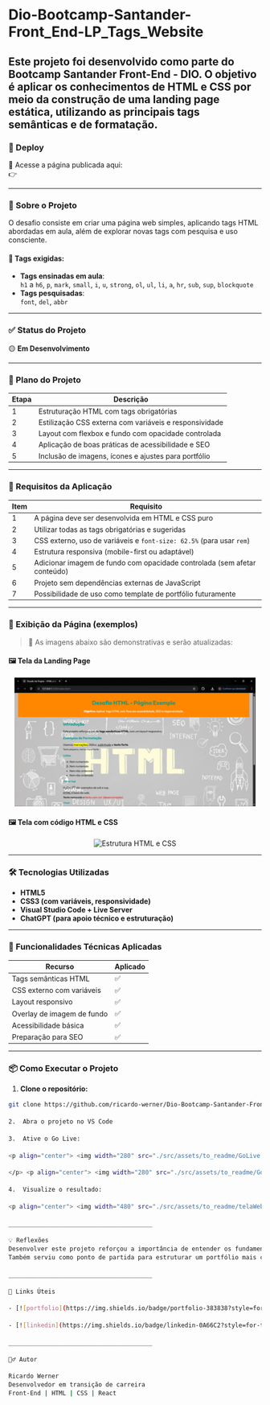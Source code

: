 # Dio-Bootcamp-Santander-Front_End-LP_Tags_Website
Este projeto foi desenvolvido como parte do **Bootcamp Santander Front-End - DIO**. O objetivo é aplicar os conhecimentos de HTML e CSS por meio da construção de uma **landing page estática**, utilizando as principais **tags semânticas e de formatação**.
---
### 🔗 Deploy

🔗 Acesse a página publicada aqui:  
👉 

---

### 📜 Sobre o Projeto
O desafio consiste em criar uma página web simples, aplicando tags HTML abordadas em aula, além de explorar novas tags com pesquisa e uso consciente.

#### 🧩 Tags exigidas:

- **Tags ensinadas em aula**:  
  `h1` a `h6`, `p`, `mark`, `small`, `i`, `u`, `strong`, `ol`, `ul`, `li`, `a`, `hr`, `sub`, `sup`, `blockquote`
- **Tags pesquisadas**:  
  `font`, `del`, `abbr`

---

### ✅ Status do Projeto

🟡 **Em Desenvolvimento**

---

### 🚀 Plano do Projeto

| Etapa | Descrição                                                                 |
|-------|---------------------------------------------------------------------------|
| 1     | Estruturação HTML com tags obrigatórias                                  |
| 2     | Estilização CSS externa com variáveis e responsividade                   |
| 3     | Layout com flexbox e fundo com opacidade controlada         |
| 4     | Aplicação de boas práticas de acessibilidade e SEO                       |
| 5     | Inclusão de imagens, ícones e ajustes para portfólio                     |

---

### 📝 Requisitos da Aplicação

| Item | Requisito                                                                 |
|------|---------------------------------------------------------------------------|
| 1    | A página deve ser desenvolvida em HTML e CSS puro                         |
| 2    | Utilizar todas as tags obrigatórias e sugeridas                           |
| 3    | CSS externo, uso de variáveis e `font-size: 62.5%` (para usar `rem`)      |
| 4    | Estrutura responsiva (mobile-first ou adaptável)                          |
| 5    | Adicionar imagem de fundo com opacidade controlada (sem afetar conteúdo)  |
| 6    | Projeto sem dependências externas de JavaScript                           |
| 7    | Possibilidade de uso como template de portfólio futuramente               |

---

### 🧩 Exibição da Página (exemplos)

> 🔽 As imagens abaixo são demonstrativas e serão atualizadas:

#### 🖼️ Tela da Landing Page
<p align="center">
  <img width="480" src="./src/assets/to_readme/tela_inicial.PNG" alt="Tela inicial do projeto" />
</p>

#### 🖼️ Tela com código HTML e CSS

<p align="center">
  <img width="480" src="./src/assets/to_readme/tela_codigos.PNG" alt="Estrutura HTML e CSS" />
</p>

---

### 🛠 Tecnologias Utilizadas

- **HTML5**
- **CSS3 (com variáveis, responsividade)**
- **Visual Studio Code + Live Server**
- **ChatGPT (para apoio técnico e estruturação)**

---

### 🎯 Funcionalidades Técnicas Aplicadas

| Recurso                    | Aplicado |
|----------------------------|----------|
| Tags semânticas HTML       | ✅       |
| CSS externo com variáveis  | ✅       |
| Layout responsivo          | ✅       |
| Overlay de imagem de fundo | ✅       |
| Acessibilidade básica      | ✅       |
| Preparação para SEO        | ✅       |

---

### 📦 Como Executar o Projeto

1. **Clone o repositório:**

```bash
git clone https://github.com/ricardo-werner/Dio-Bootcamp-Santander-Front_End-LP_Tags_Website.git

2.	Abra o projeto no VS Code

3.	Ative o Go Live:

<p align="center"> <img width="280" src="./src/assets/to_readme/GoLive.jpg" alt="Ativando o Go Live" /> 

</p> <p align="center"> <img width="280" src="./src/assets/to_readme/GoLiveOn.jpg" alt="Go Live ativado" /> </p> 

4.	Visualize o resultado:

<p align="center"> <img width="480" src="./src/assets/to_readme/telaWeb.PNG" alt="Resultado na Web" /> </p> 

________________________________________

💡 Reflexões
Desenvolver este projeto reforçou a importância de entender os fundamentos do HTML e CSS.
Também serviu como ponto de partida para estruturar um portfólio mais completo, com acessibilidade e boas práticas de SEO.

________________________________________

🔗 Links Úteis

- [![portfolio](https://img.shields.io/badge/portfolio-383838?style=for-the-badge&logo=ko-fi&logoColor=white)](https://www.github.com/ricardo-werner)

- [![linkedin](https://img.shields.io/badge/linkedin-0A66C2?style=for-the-badge&logo=linkedin&logoColor=white)](https://linkedin.com/in/ricardo-werner)

________________________________________

🙋‍♂️ Autor

Ricardo Werner
Desenvolvedor em transição de carreira
Front-End | HTML | CSS | React

